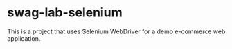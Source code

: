 # swag-lab-selenium
This is a project that uses Selenium WebDriver for a demo e-commerce web application.
